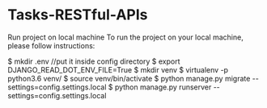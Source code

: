# Tasks-RESTful-APIs
Run project on local machine
To run the project on your local machine, please follow instructions:

$ mkdir .env //put it inside config directory
$ export DJANGO_READ_DOT_ENV_FILE=True
$ mkdir venv
$ virtualenv -p python3.6 venv/
$ source venv/bin/activate
$ python manage.py migrate --settings=config.settings.local
$ python manage.py runserver --settings=config.settings.local
